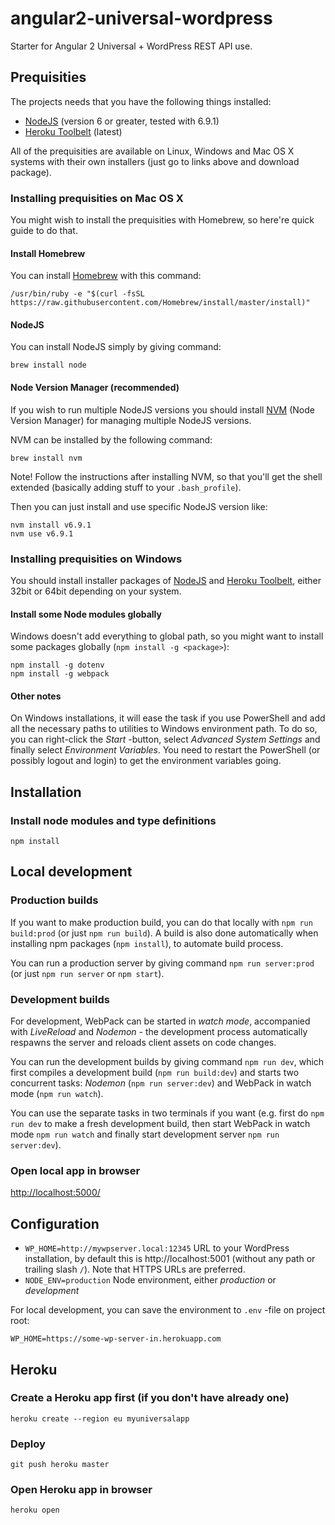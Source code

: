 # angular2-universal-wordpress

Starter for Angular 2 Universal + WordPress REST API use.

## Prequisities

The projects needs that you have the following things installed:

- [NodeJS](https://nodejs.org/) (version 6 or greater, tested with 6.9.1)
- [Heroku Toolbelt](https://toolbelt.heroku.com/) (latest)

All of the prequisities are available on Linux, Windows and Mac OS X systems with their own installers (just go to links above and download package).

### Installing prequisities on Mac OS X

You might wish to install the prequisities with Homebrew, so here're quick guide to do that.

#### Install Homebrew

You can install [Homebrew](http://brew.sh/) with this command:

```
/usr/bin/ruby -e "$(curl -fsSL https://raw.githubusercontent.com/Homebrew/install/master/install)"
```

#### NodeJS

You can install NodeJS simply by giving command:

```
brew install node
```

#### Node Version Manager (recommended)

If you wish to run multiple NodeJS versions you should install [NVM](https://github.com/creationix/nvm) (Node Version Manager) for managing multiple NodeJS versions.

NVM can be installed by the following command:

```
brew install nvm
```

Note! Follow the instructions after installing NVM, so that you'll get the shell extended (basically adding stuff to your `.bash_profile`).

Then you can just install and use specific NodeJS version like:

```
nvm install v6.9.1
nvm use v6.9.1
```

### Installing prequisities on Windows

You should install installer packages of [NodeJS](https://nodejs.org/en/download/current/) and [Heroku Toolbelt](https://toolbelt.heroku.com/windows), either 32bit or 64bit depending on your system.

#### Install some Node modules globally

Windows doesn't add everything to global path, so you might want to install some packages globally (`npm install -g <package>`):

```
npm install -g dotenv
npm install -g webpack
```

#### Other notes

On Windows installations, it will ease the task if you use PowerShell and add all the necessary paths to utilities to Windows environment path. To do so, you can right-click the *Start* -button, select *Advanced System Settings* and finally select *Environment Variables*. You need to restart the PowerShell (or possibly logout and login) to get the environment variables going.

## Installation

### Install node modules and type definitions

```
npm install
```

## Local development

### Production builds

If you want to make production build, you can do that locally with `npm run build:prod` (or just `npm run build`). A build is also done automatically when installing npm packages (`npm install`), to automate build process.

You can run a production server by giving command `npm run server:prod` (or just `npm run server` or `npm start`).

### Development builds

For development, WebPack can be started in *watch mode*, accompanied with *LiveReload* and *Nodemon* - the development process automatically respawns the server and reloads client assets on code changes.

You can run the development builds by giving command `npm run dev`, which first compiles a development build (`npm run build:dev`) and starts two concurrent tasks: *Nodemon* (`npm run server:dev`) and WebPack in watch mode (`npm run watch`).

You can use the separate tasks in two terminals if you want (e.g. first do `npm run dev` to make a fresh development build, then start WebPack in watch mode `npm run watch` and finally start development server `npm run server:dev`).

### Open local app in browser

[http://localhost:5000/](http://localhost:5000/)

## Configuration

- `WP_HOME=http://mywpserver.local:12345` URL to your WordPress installation, by default this is http://localhost:5001 (without any path or trailing slash `/`). Note that HTTPS URLs are preferred.
- `NODE_ENV=production` Node environment, either *production* or *development*

For local development, you can save the environment to `.env` -file on project root:

```
WP_HOME=https://some-wp-server-in.herokuapp.com
```

## Heroku

### Create a Heroku app first (if you don't have already one)

```
heroku create --region eu myuniversalapp
```

### Deploy

```
git push heroku master
```

### Open Heroku app in browser

```
heroku open
```

